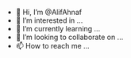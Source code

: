 - 👋 Hi, I’m @AlifAhnaf
- 👀 I’m interested in ...
- 🌱 I’m currently learning ...
- 💞️ I’m looking to collaborate on ...
- 📫 How to reach me ...

<!---
AlifAhnaf/AlifAhnaf is a ✨ special ✨ repository because its `README.md` (this file) appears on your GitHub profile.
You can click the Preview link to take a look at your changes.
--->
